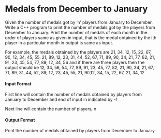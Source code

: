 # Medals from December to January

Given the number of medals got by ‘n’ players from January to December. Write
a C++ program to print the number of medals got by the players from
December to January. Print the number of medals of each month in the order of
players same as given in input, that is the medal obtained by the ith player in a
particular month in output is same as input.

For example, the medals obtained by the players are 21, 34, 12, 15, 22, 67, 90,
12, 34, 45, 55, 21, 89, 12, 23, 31, 44, 52, 67, 71, 89, 90, 34, 21, 77, 82, 21, 91, 23,
45, 54, 77, 89, 12, 34, 56 and if there are three players then the output should
be 12, 34, 56, 54, 77, 89, 91, 23, 45, 77, 82, 21, 90, 34, 21, 67, 71, 89, 31, 44, 52,
89, 12, 23, 45, 55, 21, 90,12, 34, 15, 22, 67, 21, 34, 12

#### Input Format

First line will contain the number of medals obtained by players from January to
December and end of input in indicated by -1

Next line will contain the number of players, n

#### Output Format

Print the number of medals obtained by players from December to January
